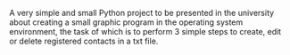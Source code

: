 A very simple and small Python project to be presented in the university about creating a small graphic program in the operating system environment, the task of which is to perform 3 simple steps to create, edit or delete registered contacts in a txt file.
